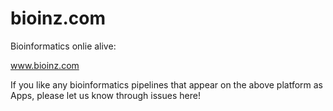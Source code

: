 # bioinz.com
Bioinformatics onlie alive:

<a href="http://47.122.64.75:8501/" target="_blank" rel="noopener noreferrer">www.bioinz.com</a>


If you like any bioinformatics pipelines that appear on the above platform as Apps, please let us know through issues here!
